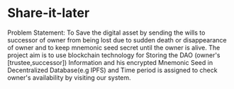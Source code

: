 # Share-it-later
Problem Statement: To Save the digital asset by sending the wills to successor of owner from being lost due to sudden death or disappearance of owner and to keep mnemonic seed secret until the owner is alive.
The project aim is to use blockchain technology for Storing the DAO (owner's [trustee,successor]) Information and his encrypted Mnemonic Seed in Decentralized Database(e.g IPFS) and Time period is assigned to check owner's availability by visiting our system.
